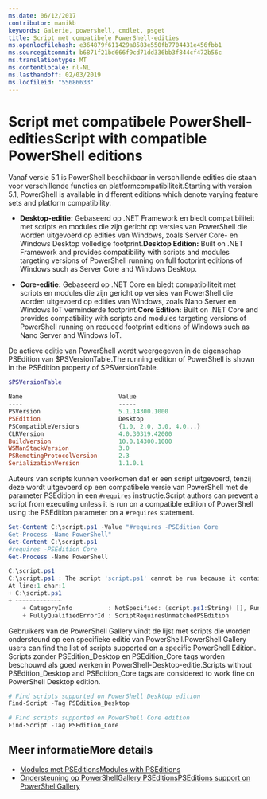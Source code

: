 ```yaml
---
ms.date: 06/12/2017
contributor: manikb
keywords: Galerie, powershell, cmdlet, psget
title: Script met compatibele PowerShell-edities
ms.openlocfilehash: e364879f611429a8583e550fb7704431e456fbb1
ms.sourcegitcommit: b6871f21bd666f9cd71dd336bb3f844cf472b56c
ms.translationtype: MT
ms.contentlocale: nl-NL
ms.lasthandoff: 02/03/2019
ms.locfileid: "55686633"
---
```

# <a name="script-with-compatible-powershell-editions"></a><span data-ttu-id="925a8-103">Script met compatibele PowerShell-edities</span><span class="sxs-lookup"><span data-stu-id="925a8-103">Script with compatible PowerShell editions</span></span>

<span data-ttu-id="925a8-104">Vanaf versie 5.1 is PowerShell beschikbaar in verschillende edities die staan voor verschillende functies en platformcompatibiliteit.</span><span class="sxs-lookup"><span data-stu-id="925a8-104">Starting with version 5.1, PowerShell is available in different editions which denote varying feature sets and platform compatibility.</span></span>

- <span data-ttu-id="925a8-105">**Desktop-editie:** Gebaseerd op .NET Framework en biedt compatibiliteit met scripts en modules die zijn gericht op versies van PowerShell die worden uitgevoerd op edities van Windows, zoals Server Core- en Windows Desktop volledige footprint.</span><span class="sxs-lookup"><span data-stu-id="925a8-105">**Desktop Edition:** Built on .NET Framework and provides compatibility with scripts and modules targeting versions of PowerShell running on full footprint editions of Windows such as Server Core and Windows Desktop.</span></span>

- <span data-ttu-id="925a8-106">**Core-editie:** Gebaseerd op .NET Core en biedt compatibiliteit met scripts en modules die zijn gericht op versies van PowerShell die worden uitgevoerd op edities van Windows, zoals Nano Server en Windows IoT verminderde footprint.</span><span class="sxs-lookup"><span data-stu-id="925a8-106">**Core Edition:** Built on .NET Core and provides compatibility with scripts and modules targeting versions of PowerShell running on reduced footprint editions of Windows such as Nano Server and Windows IoT.</span></span>

<span data-ttu-id="925a8-107">De actieve editie van PowerShell wordt weergegeven in de eigenschap PSEdition van $PSVersionTable.</span><span class="sxs-lookup"><span data-stu-id="925a8-107">The running edition of PowerShell is shown in the PSEdition property of $PSVersionTable.</span></span>

```powershell
$PSVersionTable

Name                           Value
----                           -----
PSVersion                      5.1.14300.1000
PSEdition                      Desktop
PSCompatibleVersions           {1.0, 2.0, 3.0, 4.0...}
CLRVersion                     4.0.30319.42000
BuildVersion                   10.0.14300.1000
WSManStackVersion              3.0
PSRemotingProtocolVersion      2.3
SerializationVersion           1.1.0.1
```

<span data-ttu-id="925a8-108">Auteurs van scripts kunnen voorkomen dat er een script uitgevoerd, tenzij deze wordt uitgevoerd op een compatibele versie van PowerShell met de parameter PSEdition in een `#requires` instructie.</span><span class="sxs-lookup"><span data-stu-id="925a8-108">Script authors can prevent a script from executing unless it is run on a compatible edition of PowerShell using the PSEdition parameter on a `#requires` statement.</span></span>

```powershell
Set-Content C:\script.ps1 -Value "#requires -PSEdition Core
Get-Process -Name PowerShell"
Get-Content C:\script.ps1
#requires -PSEdition Core
Get-Process -Name PowerShell

C:\script.ps1
C:\script.ps1 : The script 'script.ps1' cannot be run because it contained a "#requires" statement for PowerShell editions 'Core'. The edition of PowerShell that is required by the script does not match the currently running PowerShell Desktop edition.
At line:1 char:1
+ C:\script.ps1
+ ~~~~~~~~~~~~~
    + CategoryInfo          : NotSpecified: (script.ps1:String) [], RuntimeException
    + FullyQualifiedErrorId : ScriptRequiresUnmatchedPSEdition
```

<span data-ttu-id="925a8-109">Gebruikers van de PowerShell Gallery vindt de lijst met scripts die worden ondersteund op een specifieke editie van PowerShell.</span><span class="sxs-lookup"><span data-stu-id="925a8-109">PowerShell Gallery users can find the list of scripts supported on a specific PowerShell Edition.</span></span>
<span data-ttu-id="925a8-110">Scripts zonder PSEdition_Desktop en PSEdition_Core tags worden beschouwd als goed werken in PowerShell-Desktop-editie.</span><span class="sxs-lookup"><span data-stu-id="925a8-110">Scripts without PSEdition_Desktop and PSEdition_Core tags are considered to work fine on PowerShell Desktop edition.</span></span>

```powershell
# Find scripts supported on PowerShell Desktop edition
Find-Script -Tag PSEdition_Desktop

# Find scripts supported on PowerShell Core edition
Find-Script -Tag PSEdition_Core
```

## <a name="more-details"></a><span data-ttu-id="925a8-111">Meer informatie</span><span class="sxs-lookup"><span data-stu-id="925a8-111">More details</span></span>

- [<span data-ttu-id="925a8-112">Modules met PSEditions</span><span class="sxs-lookup"><span data-stu-id="925a8-112">Modules with PSEditions</span></span>](module-psedition-support.md)
- [<span data-ttu-id="925a8-113">Ondersteuning op PowerShellGallery PSEditions</span><span class="sxs-lookup"><span data-stu-id="925a8-113">PSEditions support on PowerShellGallery</span></span>](../how-to/finding-packages/searching-by-compatibility.md)

